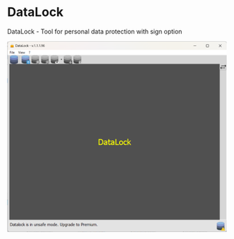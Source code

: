 # DataLock
DataLock - Tool for personal data protection with sign option

![alt text](/img/datalock.png)